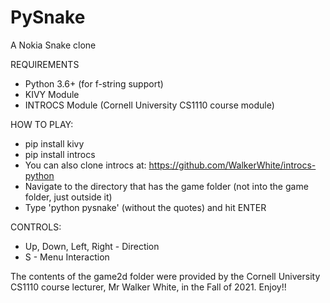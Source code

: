 # PySnake

A Nokia Snake clone

REQUIREMENTS

- Python 3.6+ (for f-string support)
- KIVY Module
- INTROCS Module (Cornell University CS1110 course module)

HOW TO PLAY:

- pip install kivy
- pip install introcs
- You can also clone introcs at: https://github.com/WalkerWhite/introcs-python
- Navigate to the directory that has the game folder (not into the game folder, just outside it)
- Type 'python pysnake' (without the quotes) and hit ENTER

CONTROLS:

- Up, Down, Left, Right - Direction
- S - Menu Interaction

The contents of the game2d folder were provided by the Cornell University CS1110 course lecturer, Mr Walker White, in the Fall of 2021.
Enjoy!!
